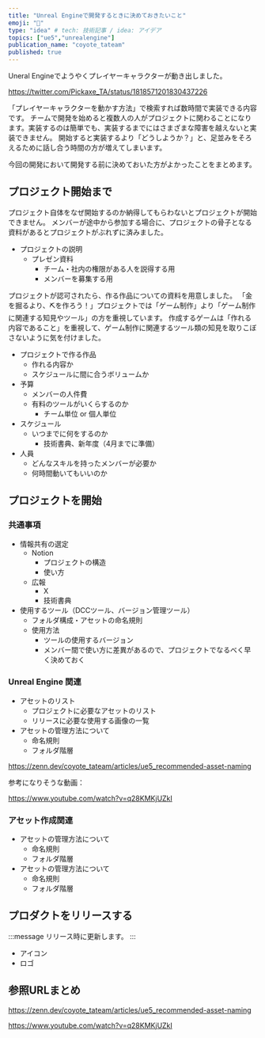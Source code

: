 ```yaml
---
title: "Unreal Engineで開発するときに決めておきたいこと"
emoji: "🧳"
type: "idea" # tech: 技術記事 / idea: アイデア
topics: ["ue5","unrealengine"]
publication_name: "coyote_tateam"
published: true
---
```


Uneral Engineでようやくプレイヤーキャラクターが動き出しました。

https://twitter.com/Pickaxe_TA/status/1818571201830437226

「プレイヤーキャラクターを動かす方法」で検索すれば数時間で実装できる内容です。
チームで開発を始めると複数人の人がプロジェクトに関わることになります。実装するのは簡単でも、実装するまでにはさまざまな障害を越えないと実装できません。
開始すると実装するより「どうしようか？」と、足並みをそろえるために話し合う時間の方が増えてしまいます。

今回の開発において開発する前に決めておいた方がよかったことをまとめます。

## プロジェクト開始まで

プロジェクト自体をなぜ開始するのか納得してもらわないとプロジェクトが開始できません。
メンバーが途中から参加する場合に、プロジェクトの骨子となる資料があるとプロジェクトがぶれずに済みました。

- プロジェクトの説明
  - プレゼン資料
    - チーム・社内の権限がある人を説得する用
    - メンバーを募集する用

プロジェクトが認可されたら、作る作品についての資料を用意しました。
「金を掘るより、⛏を作ろう！」プロジェクトでは「ゲーム制作」より「ゲーム制作に関連する知見やツール」の方を重視しています。
作成するゲームは「作れる内容であること」を重視して、ゲーム制作に関連するツール類の知見を取りこぼさないように気を付けました。

- プロジェクトで作る作品
  - 作れる内容か
  - スケジュールに間に合うボリュームか
- 予算
  - メンバーの人件費
  - 有料のツールがいくらするのか
    - チーム単位 or 個人単位
- スケジュール
  - いつまでに何をするのか
    - 技術書典、新年度（4月までに準備）
- 人員
  - どんなスキルを持ったメンバーが必要か
  - 何時間動いてもいいのか

## プロジェクトを開始

### 共通事項

- 情報共有の選定
  - Notion
    - プロジェクトの構造
    - 使い方
  - 広報
    - X
    - 技術書典  
- 使用するツール（DCCツール、バージョン管理ツール）
  - フォルダ構成・アセットの命名規則
  - 使用方法
    - ツールの使用するバージョン
    - メンバー間で使い方に差異があるので、プロジェクトでなるべく早く決めておく

### Unreal Engine 関連

- アセットのリスト
  - プロジェクトに必要なアセットのリスト
  - リリースに必要な使用する画像の一覧
- アセットの管理方法について
  - 命名規則
  - フォルダ階層

https://zenn.dev/coyote_tateam/articles/ue5_recommended-asset-naming

参考になりそうな動画：

https://www.youtube.com/watch?v=q28KMKjUZkI

### アセット作成関連

- アセットの管理方法について
  - 命名規則
  - フォルダ階層
- アセットの管理方法について
  - 命名規則
  - フォルダ階層

## プロダクトをリリースする

:::message
リリース時に更新します。
:::

- アイコン
- ロゴ

## 参照URLまとめ

https://zenn.dev/coyote_tateam/articles/ue5_recommended-asset-naming

https://www.youtube.com/watch?v=q28KMKjUZkI
